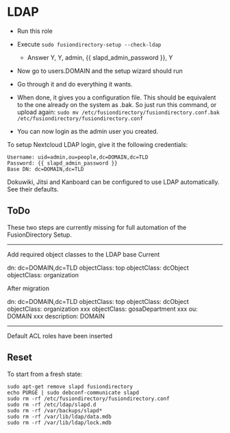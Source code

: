 # LDAP

- Run this role

- Execute `sudo fusiondirectory-setup --check-ldap`
    - Answer Y, Y, admin, {{ slapd_admin_password }}, Y

- Now go to users.DOMAIN and the setup wizard should run

- Go through it and do everything it wants.

- When done, it gives you a configuration file. This should be equivalent
  to the one already on the system as .bak. So just run this command, or upload again:
  `sudo mv /etc/fusiondirectory/fusiondirectory.conf.bak /etc/fusiondirectory/fusiondirectory.conf`

- You can now login as the admin user you created.

To setup Nextcloud LDAP login, give it the following credentials:

    Username: uid=admin,ou=people,dc=DOMAIN,dc=TLD
    Password: {{ slapd_admin_password }}
    Base DN: dc=DOMAIN,dc=TLD

Dokuwiki, Jitsi and Kanboard can be configured to use LDAP automatically.
See their defaults.

## ToDo

These two steps are currently missing for full automation of the FusionDirectory Setup.

-----

Add required object classes to the LDAP base
Current

dn: dc=DOMAIN,dc=TLD
objectClass: top
objectClass: dcObject
objectClass: organization


After migration

dn: dc=DOMAIN,dc=TLD
objectClass: top
objectClass: dcObject
objectClass: organization
xxx  objectClass: gosaDepartment
xxx  ou: DOMAIN
xxx  description: DOMAIN

-----

Default ACL roles have been inserted

## Reset

To start from a fresh state:

    sudo apt-get remove slapd fusiondirectory
    echo PURGE | sudo debconf-communicate slapd
    sudo rm -rf /etc/fusiondirectory/fusiondirectory.conf
    sudo rm -rf /etc/ldap/slapd.d
    sudo rm -rf /var/backups/slapd*
    sudo rm -rf /var/lib/ldap/data.mdb
    sudo rm -rf /var/lib/ldap/lock.mdb
